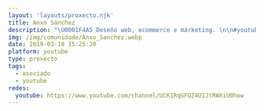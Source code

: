 ```yaml
---
layout: 'layouts/proxecto.njk'
title: Anxo Sánchez
description: "\U0001F4A5 Deseño web, ecommerce e márketing. \n\n#youtubeiras #WordPress #galego"
img: /img/comunidade/Anxo_Sanchez.webp
date: 2019-03-10 15:25:20
platform: youtube
type: proxecto
tags:
  - asociado
  - youtube
redes:
  youtube: https://www.youtube.com/channel/UCK1RqGFQZ4U1JtRWXiU0how
---
```

